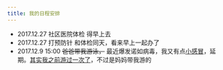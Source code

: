 ```yaml
---
title: 我的日程安排
---
```

* 2017.12.27 社区医院体检 得早上去
* 2017.12.27 打预防针 和体检同天，看来早上一起办了
* 2017.12.9 15:00 ~~爸爸带我游泳，~~ 最近爆发诺如病毒，我又有点[小感冒](/2017/12/11/最近有点小感冒/)，延期。[其实我之前游过一次了](/2017/11/25/我第一次游泳/)，不过是妈妈带我游的